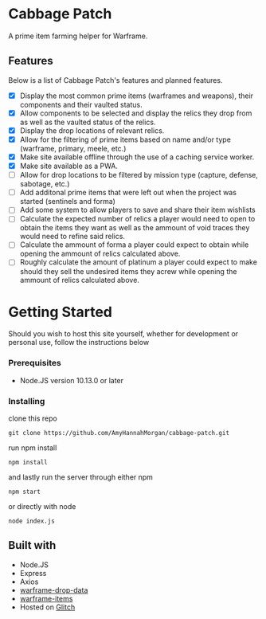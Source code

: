 # Cabbage Patch
A prime item farming helper for Warframe.

## Features
Below is a list of Cabbage Patch's features and planned features.
- [x] Display the most common prime items (warframes and weapons), their components and their vaulted status.
- [x] Allow components to be selected and display the relics they drop from as well as the vaulted status of the relics.
- [x] Display the drop locations of relevant relics.
- [x] Allow for the filtering of prime items based on name and/or type (warframe, primary, meele, etc.)
- [x] Make site available offline through the use of a caching service worker.
- [x] Make site available as a PWA.
- [ ] Allow for drop locations to be filtered by mission type (capture, defense, sabotage, etc.)
- [ ] Add additonal prime items that were left out when the project was started (sentinels and forma)
- [ ] Add some system to allow players to save and share their item wishlists
- [ ] Calculate the expected number of relics a player would need to open to obtain the items they want as well as the ammount of void traces they would need to refine said relics.
- [ ] Calculate the ammount of forma a player could expect to obtain while opening the ammount of relics calculated above.
- [ ] Roughly calculate the amount of platinum a player could expect to make should they sell the undesired items they acrew while opening the ammount of relics calculated above.

# Getting Started
Should you wish to host this site yourself, whether for development or personal use, follow the instructions below

### Prerequisites
- Node.JS version 10.13.0 or later

### Installing
clone this repo

```git clone https://github.com/AmyHannahMorgan/cabbage-patch.git```

run npm install

```npm install```

and lastly run the server through either npm

```npm start```

or directly with node

```node index.js```

## Built with
- Node.JS
- Express
- Axios
- [warframe-drop-data](https://github.com/WFCD/warframe-drop-data)
- [warframe-items](https://github.com/WFCD/warframe-items)
- Hosted on [Glitch](https://cabbagepatch.glitch.me/)